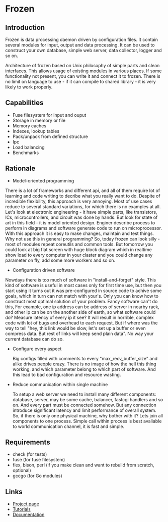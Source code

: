 Frozen
=============

Introduction
-------------

Frozen is data processing daemon driven by configuration files. It contain several modules for input, output and data processing.
It can be used to construct your own database, simple web server, data collector, logger and so on.

Architecture of frozen based on Unix philosophy of simple parts and clean interfaces. This allows usage of existing modules in various places.
If some functionality not present, you can write it and connect it to frozen. There is no limit on language to use - if it can compile to shared
library - it is very likely to work properly.

Capabilities
-------------

* Fuse filesystem for input and ouput
* Storage in memory or file
* Memory caches
* Indexes, lookup tables
* Pack/unpack from defined structure
* Ipc
* Load balancing
* Benchmarks


Rationale
--------

* Model-oriented programming

 There is a lot of frameworks and different api, and all of them require lot of learning and code writing to decribe what you really want to do. Despite of
 incredible flexibility, this approach is very annoying. Most of use cases reduce to several standard variations, for which there is no examples at all.
 Let's look at electronic engineering - it have simple parts, like transistors, ICs, microcontrollers, and circuit was done by hands. But look for state of art
 in this field - it is model oriented design. Enginer describe process to perform in diagrams and software generate code to run on microprocessor. With this approach
 it is easy to make changes, maintain and test things. Why not use this in general programming?
 So, today frozen can look silly - most of modules repeat coreutils and common tools. But tomorrow you could look at big flat screen with huge block diagram
 which in realtime show load to every computer in your claster and you could change any parameter on fly, add some more workers and so on.

* Configuration driven software
 
 Nowdays there is too much of software in "install-and-forget" style. This kind of software is useful in most cases only for
 first time use, but then you start using it turns out it was pre-configured in source code to achive some goals, which in turn
 can not match with your's. Only you can know how to construct most optimal solution of your problem. Fancy software can't do this,
 For example, one ip address can be address of server in nearby rack, and other ip can be on the another side of earth, so what software could do?
 Measure latency of every ip it see? It will result in horrible, complex code with lot of bugs and overhead to each request. But if where was
 the way to tell "hey, this link would be slow, let's set up a buffer or even compress data. But rest of links will keep send plain data".
 No way your current database can do so.
     
* Configure every aspect
  
  Big configs filled with comments to every "max_recv_buffer_size" and alike drives people crazy. There is no image of how the hell this thing working,
  and which parameter belong to which part of software. And this lead to bad configuration and resource wasting.
         
* Reduce communication within single machine
 
  To setup a web server we need to install many different components: database, server, may be some cache, balancer, fastcgi handlers and so on. And every part
  must be connected somehow. But any connection introduce significant latency and limit performance of overall system. So, if there is only one physical machine, why
  bother with it? Lets join all components to one process. Simple call within process is best avaliable to world communication channel, it is fast and simple.
 
Requirements
-----------
 * check (for tests)
 * fuse (for fuse filesystem)
 * flex, bison, perl (if you make clean and want to rebuild from scratch, optional)
 * gccgo (for Go modules)


Links
-----
 * [Project page](http://x86-64.github.com/frozen/)
 * [Tutorials](http://x86-64.github.com/frozen/html/group__tutorial.html)
 * [Documentation](http://x86-64.github.com/frozen/html/)

